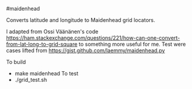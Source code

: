 #maidenhead

Converts latitude and longitude to Maidenhead grid locators.

I adapted from Ossi Väänänen's code https://ham.stackexchange.com/questions/221/how-can-one-convert-from-lat-long-to-grid-square to something more useful for me.
Test were cases lifted from https://gist.github.com/laemmy/maidenhead.py

To build
  - make maidenhead
To test
  - ./grid_test.sh
